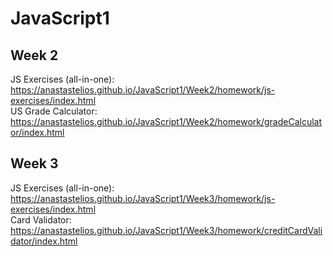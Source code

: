 # JavaScript1

## Week 2

JS Exercises (all-in-one): https://anastastelios.github.io/JavaScript1/Week2/homework/js-exercises/index.html <br>
US Grade Calculator: https://anastastelios.github.io/JavaScript1/Week2/homework/gradeCalculator/index.html<br>

## Week 3
JS Exercises (all-in-one): https://anastastelios.github.io/JavaScript1/Week3/homework/js-exercises/index.html<br>
Card Validator: https://anastastelios.github.io/JavaScript1/Week3/homework/creditCardValidator/index.html
